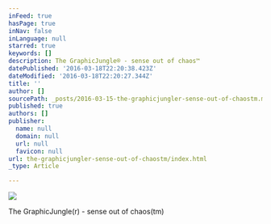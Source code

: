 ```yaml
---
inFeed: true
hasPage: true
inNav: false
inLanguage: null
starred: true
keywords: []
description: The GraphicJungle® - sense out of chaos™
datePublished: '2016-03-18T22:20:38.423Z'
dateModified: '2016-03-18T22:20:27.344Z'
title: ''
author: []
sourcePath: _posts/2016-03-15-the-graphicjungler-sense-out-of-chaostm.md
published: true
authors: []
publisher:
  name: null
  domain: null
  url: null
  favicon: null
url: the-graphicjungler-sense-out-of-chaostm/index.html
_type: Article

---
```

![](https://the-grid-user-content.s3-us-west-2.amazonaws.com/c102ee95-2db9-4a14-9bc9-5f958b328e37.jpg)

The GraphicJungle(r) - sense out of chaos(tm)